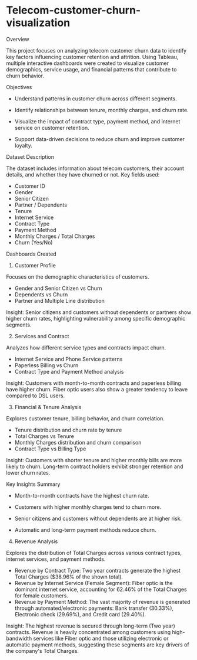 # Telecom-customer-churn-visualization
Overview

This project focuses on analyzing telecom customer churn data to identify key factors influencing customer retention and attrition. Using Tableau, multiple interactive dashboards were created to visualize customer demographics, service usage, and financial patterns that contribute to churn behavior.

Objectives

* Understand patterns in customer churn across different segments.

* Identify relationships between tenure, monthly charges, and churn rate.

* Visualize the impact of contract type, payment method, and internet service on customer retention.

* Support data-driven decisions to reduce churn and improve customer loyalty.

Dataset Description

The dataset includes information about telecom customers, their account details, and whether they have churned or not.
Key fields used:

* Customer ID
* Gender
* Senior Citizen
* Partner / Dependents
* Tenure
* Internet Service
* Contract Type
* Payment Method
* Monthly Charges / Total Charges
* Churn (Yes/No)

Dashboards Created
1. Customer Profile

Focuses on the demographic characteristics of customers.

* Gender and Senior Citizen vs Churn
* Dependents vs Churn
* Partner and Multiple Line distribution

Insight:
Senior citizens and customers without dependents or partners show higher churn rates, highlighting vulnerability among specific demographic segments.

2. Services and Contract

Analyzes how different service types and contracts impact churn.

* Internet Service and Phone Service patterns
* Paperless Billing vs Churn
* Contract Type and Payment Method analysis

Insight:
Customers with month-to-month contracts and paperless billing have higher churn. Fiber optic users also show a greater tendency to leave compared to DSL users.

3. Financial & Tenure Analysis

Explores customer tenure, billing behavior, and churn correlation.

* Tenure distribution and churn rate by tenure
* Total Charges vs Tenure
* Monthly Charges distribution and churn comparison
* Contract Type vs Billing Type

Insight:
Customers with shorter tenure and higher monthly bills are more likely to churn. Long-term contract holders exhibit stronger retention and lower churn rates.

Key Insights Summary

* Month-to-month contracts have the highest churn rate.

* Customers with higher monthly charges tend to churn more.

* Senior citizens and customers without dependents are at higher risk.

* Automatic and long-term payment methods reduce churn.

4. Revenue Analysis

Explores the distribution of Total Charges across various contract types, internet services, and payment methods.

* Revenue by Contract Type: Two year contracts generate the highest Total Charges ($38.96% of the shown total).
* Revenue by Internet Service (Female Segment): Fiber optic is the dominant internet service, accounting for 62.46% of the Total Charges for female customers.
* Revenue by Payment Method: The vast majority of revenue is generated through automated/electronic payments: Bank transfer (30.33%), Electronic check (29.69%), and Credit card (29.40%).

Insight:
The highest revenue is secured through long-term (Two year) contracts. Revenue is heavily concentrated among customers using high-bandwidth services like Fiber optic and those utilizing electronic or automatic payment methods, suggesting these segments are key drivers of the company's Total Charges.
